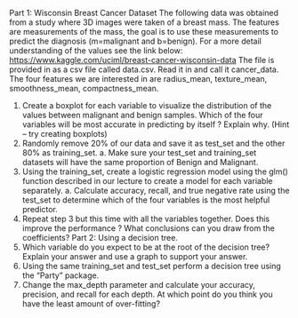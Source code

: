 Part 1: Wisconsin Breast Cancer Dataset
The following data was obtained from a study where 3D images were taken of a
breast mass. The features are measurements of the mass, the goal is to use these
measurements to predict the diagnosis (m=malignant and
b=benign). For a more detail understanding of the values see the link below:
https://www.kaggle.com/uciml/breast-cancer-wisconsin-data
The file is provided in as a csv file called data.csv. Read it in and call it cancer_data.
The four features we are interested in are radius_mean, texture_mean,
smoothness_mean, compactness_mean.
1. Create a boxplot for each variable to visualize the distribution of the values
between malignant and benign samples. Which of the four variables will
be most accurate in predicting by itself ? Explain why. (Hint – try creating
boxplots)
2. Randomly remove 20% of our data and save it as test_set and the other 80%
as training_set.
a. Make sure your test_set and training_set datasets will have the same
proportion of Benign and Malignant.
3. Using the training_set, create a logistic regression model using the glm()
function described in our lecture to create a model for each variable
separately.
a. Calculate accuracy, recall, and true negative rate using the test_set to
determine which of the four variables is the most helpful predictor.
4. Repeat step 3 but this time with all the variables together. Does this improve
the performance ? What conclusions can you draw from the coefficients?
Part 2: Using a decision tree.
5. Which variable do you expect to be at the root of the decision tree? Explain
your answer and use a graph to support your answer.
6. Using the same training_set and test_set perform a decision tree using the
“Party” package.
7. Change the max_depth parameter and calculate your accuracy, precision, and
recall for each depth. At which point do you think you have the least amount
of over-fitting?